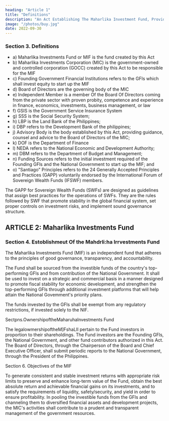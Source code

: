 ```yaml
---
heading: "Article 1"
title: "Definitions"
description: "An Act Establishing The Maharlika Investment Fund, Providing For The Management, Investment, And Use Of The Proceeds Of The fund, Appropriating Funds Thereof And For Other Purposes"
image: "/photos/buy.jpg"
date: 2022-09-30
---
```



### Section 3. Definitions

- a) Maharlika Investments Fund or MIF is the fund created by this Act
- b) Maharlika Investments Corporation (MIC) is the government-owned and controlled corporation (GOCC) created by this Act to be responsible for the MIF
- c) Founding Government Financial Institutions refers to the GFIs which shall invest equity to start up the MIF
- d) Board of Directors are the governing body of the MIC
- e) Independent Member is a member Of the Board Of Directors coming from the private sector with proven probity, competence and experience in finance, economics, investments, business management, or law
- f) GSIS is the Government Service Insurance System
- g) SSS is the Social Security System;
- h) LBP is the Land Bank of the Philippines;
- i) DBP refers to the Development Bank of the philippines;
- j) Advisory Body is the body established by this Act, providing guidance, counsel and advice to the Board of Directors of the MIC;
- k) DOF is the Department of Finance
- l) NEDA refers to the National Economic and Development Authority;
- m) DBM refers to the Department of Budget and Management;
- n) Funding Sources refers to the initial investment required of the Founding GFls and the National Government to start up the MIF; and
- o) "Santiago" Principles refers to the 24 Generally Accepted Principles and Practices (GAPP) voluntarily endorsed by the International Forum of Sovereign Wealth Funds (IFSWF) members. 

The GAPP for Sovereign Wealth Funds (SWFs) are designed as guidelines that assign best practices for the operations of SWFs. They are the rules followed by SWF that promote stability in the global financial system, set proper controls on investment risks, and implement sound governance structure.


## ARTICLE 2: Maharlika Investments Fund

### Section 4. Estoblishmeut Of the Mahdrli:ha lrrvestments Fund

The Maharlika Investments Fund (MIF) is an independent fund that adheres to the principles of good governance, transparency, and accountability. 

The Fund shall be sourced from the investible funds of the country's top-performing GFls and from contribution of the National Government. It shall be used to invest on a strategic and commercial basis in a manner designed to promote fiscal stability for economic development, and strengthen the top-performing GFls through additional investment platforms that will help attain the National Govemment's priority plans.

The funds invested by the GFls shall be exempt from any regulatory restrictions, if invested solely to the NIF.

Sectpns.OwnershipoftheMaharuhalnvestments Fund

The legalowmershipoftheM]FshaLII pertain to the Fund investors in proportion to their shareholdings. The Fund investors are the
Founding GFls, the National Government, and other fund contributors authorized in this Act. The Board of Directors, through the Chairperson of the Board and Chief Executive Officer, shall submit periodic reports to the National Government, through the President of the Philippines.

Section 6. Objectives of the MIF 

To generate consistent and stable investment returns with appropriate risk limits to preserve and enhance long-term value of the Fund, obtain the best absolute return and achievable financial gains on its investments, and to satisfy the requirements of liquidity, safety/security, and yield in order to ensure profitability. In pooling the investible funds from the GFls and channeling them to diversified financial assets and development projects, the MIC's activities shall contribute to a prudent and transparent management of the government resources.
